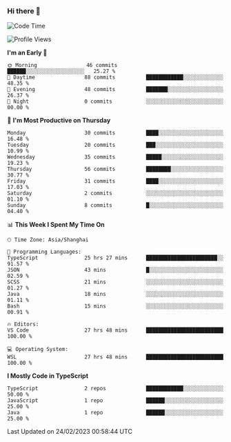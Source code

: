 ### Hi there 👋

<!--
**waynelwz/waynelwz** is a ✨ _special_ ✨ repository because its `README.md` (this file) appears on your GitHub profile.

Here are some ideas to get you started:

- 🔭 I’m currently working on ...
- 🌱 I’m currently learning ...
- 👯 I’m looking to collaborate on ...
- 🤔 I’m looking for help with ...
- 💬 Ask me about ...
- 📫 How to reach me: ...
- 😄 Pronouns: ...
- ⚡ Fun fact: ...
-->

<!--START_SECTION:waka-->
![Code Time](http://img.shields.io/badge/Code%20Time-1%2C073%20hrs%2049%20mins-blue)

![Profile Views](http://img.shields.io/badge/Profile%20Views-0-blue)

**I'm an Early 🐤** 

```text
🌞 Morning                46 commits          ██████░░░░░░░░░░░░░░░░░░░   25.27 % 
🌆 Daytime                88 commits          ████████████░░░░░░░░░░░░░   48.35 % 
🌃 Evening                48 commits          ███████░░░░░░░░░░░░░░░░░░   26.37 % 
🌙 Night                  0 commits           ░░░░░░░░░░░░░░░░░░░░░░░░░   00.00 % 
```
📅 **I'm Most Productive on Thursday** 

```text
Monday                   30 commits          ████░░░░░░░░░░░░░░░░░░░░░   16.48 % 
Tuesday                  20 commits          ███░░░░░░░░░░░░░░░░░░░░░░   10.99 % 
Wednesday                35 commits          █████░░░░░░░░░░░░░░░░░░░░   19.23 % 
Thursday                 56 commits          ████████░░░░░░░░░░░░░░░░░   30.77 % 
Friday                   31 commits          ████░░░░░░░░░░░░░░░░░░░░░   17.03 % 
Saturday                 2 commits           ░░░░░░░░░░░░░░░░░░░░░░░░░   01.10 % 
Sunday                   8 commits           █░░░░░░░░░░░░░░░░░░░░░░░░   04.40 % 
```


📊 **This Week I Spent My Time On** 

```text
🕑︎ Time Zone: Asia/Shanghai

💬 Programming Languages: 
TypeScript               25 hrs 27 mins      ███████████████████████░░   91.57 % 
JSON                     43 mins             █░░░░░░░░░░░░░░░░░░░░░░░░   02.59 % 
SCSS                     21 mins             ░░░░░░░░░░░░░░░░░░░░░░░░░   01.27 % 
Java                     18 mins             ░░░░░░░░░░░░░░░░░░░░░░░░░   01.11 % 
Bash                     15 mins             ░░░░░░░░░░░░░░░░░░░░░░░░░   00.91 % 

🔥 Editors: 
VS Code                  27 hrs 48 mins      █████████████████████████   100.00 % 

💻 Operating System: 
WSL                      27 hrs 48 mins      █████████████████████████   100.00 % 
```

**I Mostly Code in TypeScript** 

```text
TypeScript               2 repos             ████████████░░░░░░░░░░░░░   50.00 % 
JavaScript               1 repo              ██████░░░░░░░░░░░░░░░░░░░   25.00 % 
Java                     1 repo              ██████░░░░░░░░░░░░░░░░░░░   25.00 % 
```




 Last Updated on 24/02/2023 00:58:44 UTC
<!--END_SECTION:waka-->
